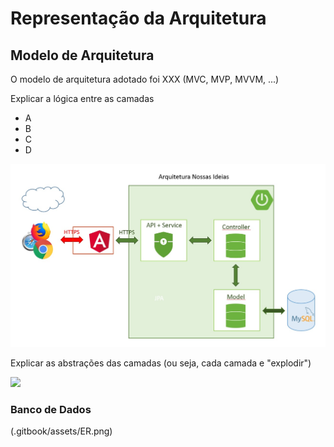# Representação da Arquitetura

## Modelo de Arquitetura

O modelo de arquitetura adotado foi XXX \(MVC, MVP, MVVM, ...\)

Explicar a lógica entre as camadas

* A
* B
* C
* D

![Arquitetura da Solu&#xE7;&#xE3;o](.gitbook/assets/Arquitetura.jpg)

Explicar  as abstrações das camadas \(ou seja, cada camada e "explodir"\)

![](.gitbook/assets/image%20%281%29.png)



### Banco de Dados

(.gitbook/assets/ER.png)


